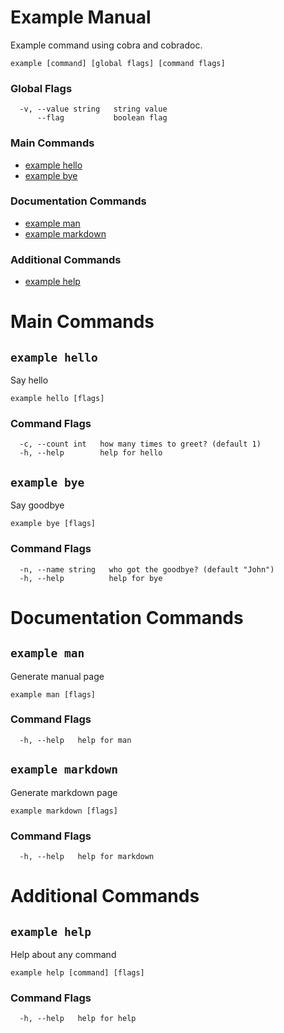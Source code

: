 # Example Manual

Example command using cobra and cobradoc.

```text
example [command] [global flags] [command flags]
```

### Global Flags

```text
  -v, --value string   string value
      --flag           boolean flag
```

### Main Commands

* [example hello](#example-hello)
* [example bye](#example-bye)

### Documentation Commands

* [example man](#example-man)
* [example markdown](#example-markdown)

### Additional Commands

* [example help](#example-help)

# Main Commands

## `example hello`

Say hello

```text
example hello [flags]
```

### Command Flags

```text
  -c, --count int   how many times to greet? (default 1)
  -h, --help        help for hello
```

## `example bye`

Say goodbye

```text
example bye [flags]
```

### Command Flags

```text
  -n, --name string   who got the goodbye? (default "John")
  -h, --help          help for bye
```

# Documentation Commands

## `example man`

Generate manual page

```text
example man [flags]
```

### Command Flags

```text
  -h, --help   help for man
```

## `example markdown`

Generate markdown page

```text
example markdown [flags]
```

### Command Flags

```text
  -h, --help   help for markdown
```

# Additional Commands

## `example help`

Help about any command

```text
example help [command] [flags]
```

### Command Flags

```text
  -h, --help   help for help
```
